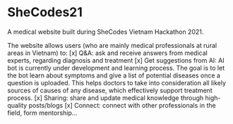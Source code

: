 # SheCodes21

A medical website built during SheCodes Vietnam Hackathon 2021.

The website allows users (who are mainly medical professionals at rural areas in Vietnam) to:
[x] Q&A: ask and receive answers from medical experts, regarding diagnosis and treatment
[x] Get suggestions from AI: AI bot is currently under development and learning process. The goal is to let the bot learn about symptoms and give a list of potential diseases once a question is uploaded. This helps doctors to take into consideration all likely sources of causes of any disease, which effectively support treatment process.
[x] Sharing: share and update medical knowledge through high-quality posts/blogs
[x] Connect: connect with other professionals in the field, form mentorship...
